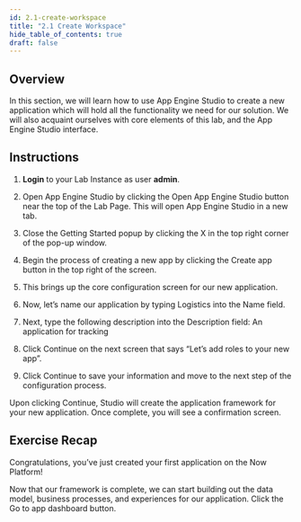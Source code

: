 ```yaml
---
id: 2.1-create-workspace
title: "2.1 Create Workspace"
hide_table_of_contents: true
draft: false
---
```


## Overview

In this section, we will learn how to use App Engine Studio to create a new application which will hold all the functionality we need for our solution. We will also acquaint ourselves with core elements of this lab, and the App Engine Studio interface.

## Instructions

1.	**Login** to your Lab Instance as user **admin**.


2.	Open App Engine Studio by clicking the Open App Engine Studio button near the top of the Lab Page. This will open App Engine Studio in a new tab.


3.	Close the Getting Started popup by clicking the X in the top right corner of the pop-up window.


4.	Begin the process of creating a new app by clicking the Create app button in the top right of the screen.


5.	This brings up the core configuration screen for our new application.


6.	Now, let’s name our application by typing Logistics into the Name field.


7.	Next, type the following description into the Description field: An application for tracking


8.	Click Continue on the next screen that says “Let’s add roles to your new app”.


9.	Click Continue to save your information and move to the next step of the configuration process.
 

Upon clicking Continue, Studio will create the application framework for your new application. Once complete, you will see a confirmation screen.

## Exercise Recap

Congratulations, you’ve just created your first application on the Now Platform!

Now that our framework is complete, we can start building out the data model, business processes, and experiences for our application. Click the Go to app dashboard button.
